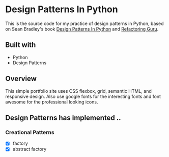 # Design Patterns In Python

This is the source code for my practice of design patterns in Python, based on Sean Bradley's book
[Design Patterns In Python] and [Refactoring Guru]. 

[Design Patterns In Python]: <https://sbcode.net/python/>
[Refactoring Guru]: <https://refactoring.guru/design-patterns>

## Built with

* Python
* Design Patterns

## Overview

This simple portfolio site uses CSS flexbox, grid, semantic HTML, and responsive design. Also use google fonts for the interesting fonts and font awesome for 
the professional looking icons.

## Design Patterns has implemented ..

### Creational Patterns
- [x] factory
- [x] abstract factory
